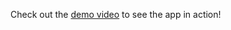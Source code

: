 Check out the [demo video](https://github.com/Bunny-777/Sticky-notes/blob/main/sticky_Notes.mp4) to see the app in action!
